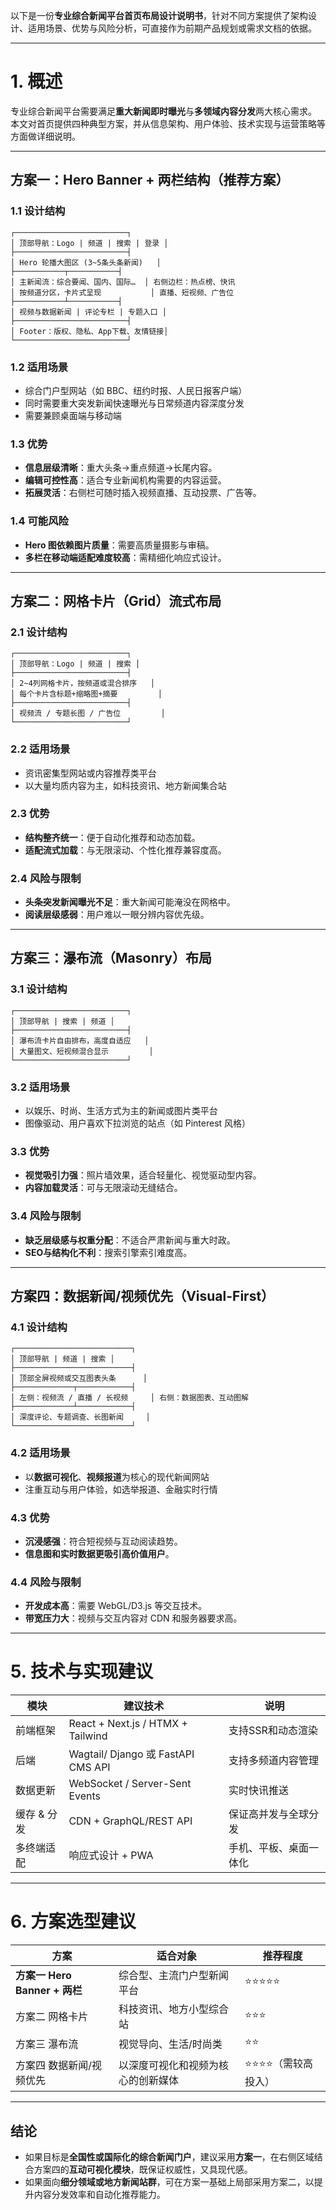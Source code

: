 以下是一份**专业综合新闻平台首页布局设计说明书**，针对不同方案提供了架构设计、适用场景、优势与风险分析，可直接作为前期产品规划或需求文档的依据。

---

# 1. 概述

专业综合新闻平台需要满足**重大新闻即时曝光**与**多领域内容分发**两大核心需求。
本文对首页提供四种典型方案，并从信息架构、用户体验、技术实现与运营策略等方面做详细说明。

---

## 方案一：Hero Banner + 两栏结构（推荐方案）

### 1.1 设计结构

```
┌─────────────────────────┐
│ 顶部导航：Logo | 频道 | 搜索 | 登录 │
├─────────────────────────┤
│ Hero 轮播大图区 (3~5条头条新闻)   │
├───────────┬───────────┤
│ 主新闻流：综合要闻、国内、国际…  │ 右侧边栏：热点榜、快讯
│ 按频道分区，卡片式呈现           │ 直播、短视频、广告位
├───────────┴───────────┤
│ 视频与数据新闻 | 评论专栏 | 专题入口 │
├─────────────────────────┤
│ Footer：版权、隐私、App下载、友情链接│
└─────────────────────────┘
```

### 1.2 适用场景

* 综合门户型网站（如 BBC、纽约时报、人民日报客户端）
* 同时需要重大突发新闻快速曝光与日常频道内容深度分发
* 需要兼顾桌面端与移动端

### 1.3 优势

* **信息层级清晰**：重大头条→重点频道→长尾内容。
* **编辑可控性高**：适合专业新闻机构需要的内容运营。
* **拓展灵活**：右侧栏可随时插入视频直播、互动投票、广告等。

### 1.4 可能风险

* **Hero 图依赖图片质量**：需要高质量摄影与审稿。
* **多栏在移动端适配难度较高**：需精细化响应式设计。

---

## 方案二：网格卡片（Grid）流式布局

### 2.1 设计结构

```
┌─────────────────────────┐
│ 顶部导航：Logo | 频道 | 搜索 │
├─────────────────────────┤
│ 2~4列网格卡片，按频道或混合排序   │
│ 每个卡片含标题+缩略图+摘要         │
├─────────────────────────┤
│ 视频流 / 专题长图 / 广告位         │
└─────────────────────────┘
```

### 2.2 适用场景

* 资讯密集型网站或内容推荐类平台
* 以大量均质内容为主，如科技资讯、地方新闻集合站

### 2.3 优势

* **结构整齐统一**：便于自动化推荐和动态加载。
* **适配流式加载**：与无限滚动、个性化推荐兼容度高。

### 2.4 风险与限制

* **头条突发新闻曝光不足**：重大新闻可能淹没在网格中。
* **阅读层级感弱**：用户难以一眼分辨内容优先级。

---

## 方案三：瀑布流（Masonry）布局

### 3.1 设计结构

```
┌─────────────────────────┐
│ 顶部导航 | 搜索 | 频道 │
├─────────────────────────┤
│ 瀑布流卡片自由排布，高度自适应   │
│ 大量图文、短视频混合显示         │
└─────────────────────────┘
```

### 3.2 适用场景

* 以娱乐、时尚、生活方式为主的新闻或图片类平台
* 图像驱动、用户喜欢下拉浏览的站点（如 Pinterest 风格）

### 3.3 优势

* **视觉吸引力强**：照片墙效果，适合轻量化、视觉驱动型内容。
* **内容加载灵活**：可与无限滚动无缝结合。

### 3.4 风险与限制

* **缺乏层级感与权重分配**：不适合严肃新闻与重大时政。
* **SEO与结构化不利**：搜索引擎索引难度高。

---

## 方案四：数据新闻/视频优先（Visual-First）

### 4.1 设计结构

```
┌──────────────────────────┐
│ 顶部导航 | 频道 | 搜索 │
├──────────────────────────┤
│ 顶部全屏视频或交互图表头条      │
├─────────────┬────────────┤
│ 左侧：视频流 / 直播 / 长视频     │ 右侧：数据图表、互动图解
├─────────────┴────────────┤
│ 深度评论、专题调查、长图新闻     │
└──────────────────────────┘
```

### 4.2 适用场景

* 以**数据可视化**、**视频报道**为核心的现代新闻网站
* 注重互动与用户体验，如选举报道、金融实时行情

### 4.3 优势

* **沉浸感强**：符合短视频与互动阅读趋势。
* **信息图和实时数据更吸引高价值用户**。

### 4.4 风险与限制

* **开发成本高**：需要 WebGL/D3.js 等交互技术。
* **带宽压力大**：视频与交互内容对 CDN 和服务器要求高。

---

# 5. 技术与实现建议

| 模块      | 建议技术                              | 说明          |
| ------- | --------------------------------- | ----------- |
| 前端框架    | React + Next.js / HTMX + Tailwind | 支持SSR和动态渲染  |
| 后端      | Wagtail/ Django 或 FastAPI CMS API | 支持多频道内容管理   |
| 数据更新    | WebSocket / Server-Sent Events    | 实时快讯推送      |
| 缓存 & 分发 | CDN + GraphQL/REST API            | 保证高并发与全球分发  |
| 多终端适配   | 响应式设计 + PWA                       | 手机、平板、桌面一体化 |

---

# 6. 方案选型建议

| 方案                       | 适合对象              | 推荐程度        |
| ------------------------ | ----------------- | ----------- |
| **方案一 Hero Banner + 两栏** | 综合型、主流门户型新闻平台     | ⭐⭐⭐⭐⭐       |
| 方案二 网格卡片                 | 科技资讯、地方小型综合站      | ⭐⭐⭐         |
| 方案三 瀑布流                  | 视觉导向、生活/时尚类       | ⭐⭐          |
| 方案四 数据新闻/视频优先            | 以深度可视化和视频为核心的创新媒体 | ⭐⭐⭐⭐（需较高投入） |

---

## 结论

* 如果目标是**全国性或国际化的综合新闻门户**，建议采用**方案一**，在右侧区域结合方案四的**互动可视化模块**，既保证权威性，又具现代感。
* 如果面向**细分领域或地方新闻站群**，可在方案一基础上局部采用方案二，以提升内容分发效率和自动化推荐能力。
